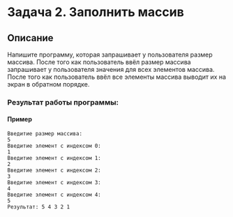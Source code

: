 # Задача 2. Заполнить массив

## Описание

Напишите программу, которая запрашивает у пользователя размер массива.
После того как пользователь ввёл размер массива запрашивает у пользователя значения для всех элементов массива.
После того как пользователь ввёл все элементы массива выводит их на экран в обратном порядке.

### Результат работы программы:

#### Пример

```
Введитие размер массива:
5
Введитие элемент с индексом 0:
1
Введитие элемент с индексом 1:
2
Введитие элемент с индексом 2:
3
Введитие элемент с индексом 3:
4
Введитие элемент с индексом 4:
5
Результат: 5 4 3 2 1
```
